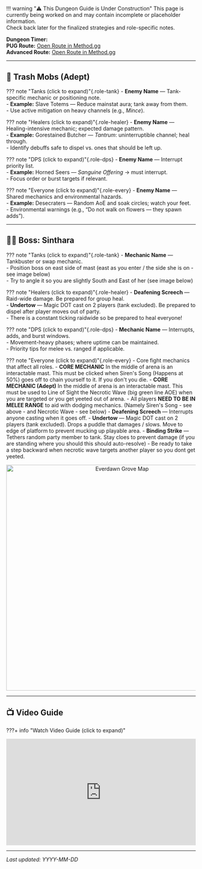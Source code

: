 # <Dungeon Name>

!!! warning "⚠️ This Dungeon Guide is Under Construction"
    This page is currently being worked on and may contain incomplete or placeholder information.  
    Check back later for the finalized strategies and role-specific notes.

**Dungeon Timer:**  
**PUG Route:** [Open Route in Method.gg](<PUG_URL>)  
**Advanced Route:** [Open Route in Method.gg](<ADV_URL>)

---

## 🧹 Trash Mobs (Adept)

??? note "Tanks (click to expand)"{.role-tank}
    - **Enemy Name** — Tank-specific mechanic or positioning note.  
    - **Example:** Slave Totems — Reduce mainstat aura; tank away from them.  
    - Use active mitigation on heavy channels (e.g., *Mince*).

??? note "Healers (click to expand)"{.role-healer}
    - **Enemy Name** — Healing-intensive mechanic; expected damage pattern.  
    - **Example:** Gorestained Butcher — *Tantrum*: uninterruptible channel; heal through.  
    - Identify debuffs safe to dispel vs. ones that should be left up.

??? note "DPS (click to expand)"{.role-dps}
    - **Enemy Name** — Interrupt priority list.  
    - **Example:** Horned Seers — *Sanguine Offering* → must interrupt.  
    - Focus order or burst targets if relevant.

??? note "Everyone (click to expand)"{.role-every}
    - **Enemy Name** — Shared mechanics and environmental hazards.  
    - **Example:** Desecraters — Random AoE and soak circles; watch your feet.  
    - Environmental warnings (e.g., “Do not walk on flowers — they spawn adds”).

---

## 🧑‍💼 Boss: Sinthara

??? note "Tanks (click to expand)"{.role-tank}
    - **Mechanic Name** — Tankbuster or swap mechanic.  
    - Position boss on east side of mast (east as you enter / the side she is on - see image below)  
    - Try to angle it so you are slightly South and East of her (see image below)

??? note "Healers (click to expand)"{.role-healer}
    - **Deafening Screech** — Raid-wide damage.  Be prepared for group heal.  
    - **Undertow** — Magic DOT cast on 2 players (tank excluded).  Be prepared to dispel after player moves out of party.  
    - There is a constant ticking raidwide so be prepared to heal everyone!  
    

??? note "DPS (click to expand)"{.role-dps}
    - **Mechanic Name** — Interrupts, adds, and burst windows.  
    - Movement-heavy phases; where uptime can be maintained.  
    - Priority tips for melee vs. ranged if applicable.

??? note "Everyone (click to expand)"{.role-every}
    - Core fight mechanics that affect all roles. 
    - **CORE MECHANIC** In the middle of arena is an interactable mast.  This must be clicked when Siren's Song (Happens at 50%) goes off to chain yourself to it. If you don't you die. 
    - **CORE MECHANIC (Adept)** In the middle of arena is an interactable mast.  This must be used to Line of Sight the Necrotic Wave (big green line AOE) when you are targeted or you get yeeted out of arena.
    - All players **NEED TO BE IN MELEE RANGE** to aid with dodging mechanics. (Namely Siren's Song - see above - and Necrotic Wave - see below)
    - **Deafening Screech** — Interrupts anyone casting when it goes off.
    - **Undertow** — Magic DOT cast on 2 players (tank excluded).  Drops a puddle that damages / slows.  Move to edge of platform to prevent mucking up playable area.
    - **Binding Strike** — Tethers random party member to tank. Stay cloes to prevent damage (if you are standing where you should this should auto-resolve)
    - Be ready to take a step backward when necrotic wave targets another player so you dont get yeeted.

<p align="center">
  <img src="../assets/everdawn_grove/map.png" alt="Everdawn Grove Map" width="600">
</p>

---

## 📺 Video Guide

???+ info "Watch Video Guide (click to expand)"
    <div style="position:relative;padding-bottom:56.25%;height:0;overflow:hidden;">
      <iframe 
        src="https://www.youtube.com/embed/hz5cAuCR9cI" 
        style="position:absolute;top:0;left:0;width:100%;height:100%;" 
        frameborder="0" allowfullscreen>
      </iframe>
    </div>

---

*Last updated: YYYY-MM-DD*
